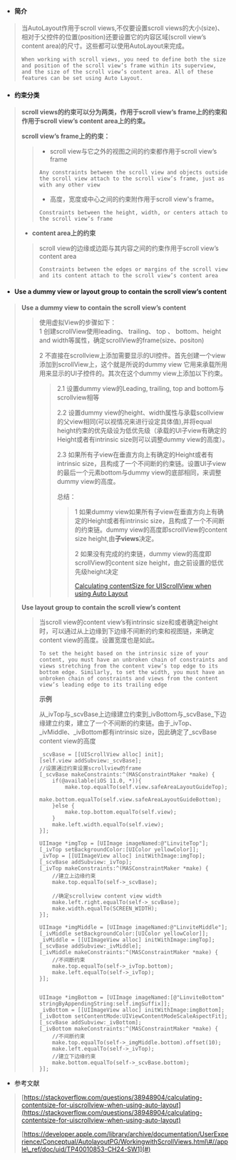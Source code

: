 * #### 简介

> 当AutoLayout作用于scroll views,不仅要设置scroll views的大小\(size\)、相对于父控件的位置\(position\)还要设置它的内容区域\(scroll view’s content area\)的尺寸。这些都可以使用AutoLayout来完成。
>
> ```
> When working with scroll views, you need to define both the size and position of the scroll view’s frame within its superview, and the size of the scroll view’s content area. All of these features can be set using Auto Layout.
> ```

* #### 约束分类

> **scroll views的约束可以分为两类，作用于scroll view’s frame上的约束和作用于scroll view’s content area上的约束。**
>
> **scroll view’s frame上的约束：**
>
> > * scroll view与它之外的视图之间的约束都作用于scroll view’s frame
> >
> > ```
> > Any constraints between the scroll view and objects outside the scroll view attach to the scroll view’s frame, just as with any other view
> > ```
> >
> > * 高度，宽度或中心之间的约束附作用于scroll view's frame。
> >
> > ```
> > Constraints between the height, width, or centers attach to the scroll view’s frame
> > ```
>
> * **content area上的约束**
>
> > scroll view的边缘或边距与其内容之间的约束作用于scroll view’s content area
> >
> > ```
> > Constraints between the edges or margins of the scroll view and its content attach to the scroll view’s content area
> > ```

* #### Use a dummy view or layout group to contain the scroll view’s content

> **Use a dummy view to contain the scroll view’s content**
>
> > 使用虚拟View的步骤如下：  
> > 1 创建scrollView使用leading、 trailing、 top 、 bottom、height and width等属性，确定scrollView的frame\(size、positon\)
> >
> > 2 不直接在scrollview上添加需要显示的UI控件。首先创建一个view添加到scrollView上，这个就是所说的dummy view 它用来承载所用用来显示的UI子控件的。其次在这个dummy view上添加以下约束。
> >
> > > 2.1 设置dummy view的Leading, trailing, top and bottom与scrollview相等
> > >
> > > 2.2 设置dummy view的height、width属性与承载scollview的父view相同\(可以视情况来进行设定具体值\),并将equal height约束的优先级设为低优先级（承载的UI子view有确定的Height或者有intrinsic size则可以调整dummy view的高度）。
> > >
> > > 2.3 如果所有子view在垂直方向上有确定的Height或者有intrinsic size，且构成了一个不间断的约束链。设置UI子view的最后一个元素bottom与dummy view的底部相同，来调整dummy view的高度。
> > >
> > > 总结：
> > >
> > > > 1 如果dummy view如果所有子view在垂直方向上有确定的Height或者有intrinsic size，且构成了一个不间断的约束链。dummy view的高度即scrollView的content size height,由**子views**决定。
> > > >
> > > > 2 如果没有完成的约束链，dummy view的高度即scrollView的content size height，由之前设置的低优先级height决定
> > > >
> > > > [Calculating contentSize for UIScrollView when using Auto Layout](#)
>
> **Use  layout group to contain the scroll view’s content**
>
> > 当scroll view的content view’s有intrinsic size和或者确定height时，可以通过从上边缘到下边缘不间断的约束和视图链，来确定content view的高度。设置宽度也是如此。
> >
> > ```
> > To set the height based on the intrinsic size of your content, you must have an unbroken chain of constraints and views stretching from the content view’s top edge to its bottom edge. Similarly, to set the width, you must have an unbroken chain of constraints and views from the content view’s leading edge to its trailing edge
> > ```
> >
> > **示例**
> >
> > 从\_ivTop与\_scvBase上边缘建立约束到\_ivBottom与_scvBase_下边缘建立约束，建立了一个不间断的约束链。由于\_ivTop、\_ivMiddle、\_ivBottom都有intrinsic size，因此确定了\_scvBase content view的高度
> >
> > ```
> > _scvBase = [[UIScrollView alloc] init];
> > [self.view addSubview:_scvBase];
> > //设置通过约束设置scrollview的frame
> > [_scvBase makeConstraints:^(MASConstraintMaker *make) {
> >     if(@available(iOS 11.0, *)){
> >         make.top.equalTo(self.view.safeAreaLayoutGuideTop);
> >         make.bottom.equalTo(self.view.safeAreaLayoutGuideBottom);
> >     }else {
> >         make.top.bottom.equalTo(self.view);
> >     }
> >     make.left.width.equalTo(self.view);
> > }];
> >
> > UIImage *imgTop = [UIImage imageNamed:@"LinviteTop"];
> > [_ivTop setBackgroundColor:[UIColor yellowColor]];
> > _ivTop = [[UIImageView alloc] initWithImage:imgTop];
> > [_scvBase addSubview:_ivTop];
> > [_ivTop makeConstraints:^(MASConstraintMaker *make) {
> >     //建立上边缘约束
> >     make.top.equalTo(self->_scvBase);
> >
> >     //确定scrollview content view width
> >     make.left.right.equalTo(self->_scvBase);
> >     make.width.equalTo(SCREEN_WIDTH);
> > }];
> >
> > UIImage *imgMiddle = [UIImage imageNamed:@"LinviteMiddle"];
> > [_ivMiddle setBackgroundColor:[UIColor yellowColor]];
> > _ivMiddle = [[UIImageView alloc] initWithImage:imgTop];
> > [_scvBase addSubview:_ivMiddle];
> > [_ivMiddle makeConstraints:^(MASConstraintMaker *make) {
> >     //不间断约束
> >     make.top.equalTo(self->_ivTop.bottom);
> >     make.left.equalTo(self->_ivTop);
> > }];
> >
> >
> > UIImage *imgBottom = [UIImage imageNamed:[@"LinviteBottom" stringByAppendingString:self.imgSuffix]];
> > _ivBottom = [[UIImageView alloc] initWithImage:imgBottom];
> > [_ivBottom setContentMode:UIViewContentModeScaleAspectFit];
> > [_scvBase addSubview:_ivBottom];
> > [_ivBottom makeConstraints:^(MASConstraintMaker *make) {
> >     //不间断约束
> >     make.top.equalTo(self->_imgMiddle.bottom).offset(10);
> >     make.left.equalTo(self->_ivTop);    
> >     //建立下边缘约束
> >     make.bottom.equalTo(self->_scvBase.bottom);
> > }];
> > ```

* 参考文献

> [https://stackoverflow.com/questions/38948904/calculating-contentsize-for-uiscrollview-when-using-auto-layout](https://stackoverflow.com/questions/38948904/calculating-contentsize-for-uiscrollview-when-using-auto-layout)
>
> [https://developer.apple.com/library/archive/documentation/UserExperience/Conceptual/AutolayoutPG/WorkingwithScrollViews.html\#//apple\_ref/doc/uid/TP40010853-CH24-SW1](#)



